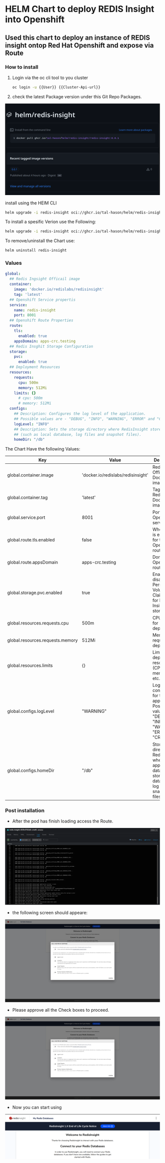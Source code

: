 # HELM Chart to deploy REDIS Insight into Openshift

## Used this chart to deploy an instance of REDIS insight ontop Red Hat Openshift and expose via Route

### How to install

1. Login via the oc cli tool to you cluster

    ```Bash
    oc login -u {{User}} {{Cluster-Api-url}}
    ```

2. check the latest Package version under this Git Repo Packages.

![Package](https://github.com/tal-hason/redis-insight/blob/73ca415e3d66ece3fadfeb6033bc26e675061c1c/.artifacts/package.png)

install using the HElM CLI

```Bash
helm upgrade -i redis-insight oci://ghcr.io/tal-hason/helm/redis-insight/redis-insight
```

To install a spesific Verion use the Following:

```Bash
helm upgrade -i redis-insight oci://ghcr.io/tal-hason/helm/redis-insight/redis-insight --version 0.0.1
```

To remove/uninstall the Chart use:

```Bash
helm uninstall redis-insight
```

### Values

```YAML
global:
  ## Redis Ingsight Officail image
  container:
    image: 'docker.io/redislabs/redisinsight'
    tag: 'latest'
  ## Openshift Service propertis 
  service:
    name: redis-insight
    port: 8001
  ## Openshift Route Properties  
  route:
    tls:
      enabled: true
    appsDomain: apps-crc.testing
  ## Redis Insghit Storage Configuration  
  storage:
    pvc:
      enabled: true
  ## Deployment Resources    
  resources:
    requests:
      cpu: 500m
      memory: 512Mi
    limits: {}
      # cpu: 500m
      # memory: 512Mi
  configs:
    ## Description: Configures the log level of the application. 
    ## Possible values are - "DEBUG", "INFO", "WARNING", "ERROR" and "CRITICAL".
    logLevel: "INFO"
    ## Description: Sets the storage directory where RedisInsight stores application data 
    ## (such as local database, log files and snapshot files).
    homeDir: "/db"
```

The Chart Have the following Values:

| Key                   | Value                                     | Description                                                                                                      |
|-----------------------|-------------------------------------------|------------------------------------------------------------------------------------------------------------------|
| global.container.image| 'docker.io/redislabs/redisinsight'        | Redis Insight Official Docker image                                                                              |
| global.container.tag  | 'latest'                                  | Tag of the Redis Insight Docker image                                                                            |
| global.service.port   | 8001                                      | Port for the OpenShift service                                                                                  |
| global.route.tls.enabled | false                                   | Whether TLS is enabled for the OpenShift route                                                                   |
| global.route.appsDomain | apps-crc.testing                         | Domain for OpenShift route                                                                                       |
| global.storage.pvc.enabled | true                                 | Enable or disable Persistent Volume Claim (PVC) for Redis Insight storage                                       |
| global.resources.requests.cpu | 500m                                | CPU request for deployment                                                                                      |
| global.resources.requests.memory | 512Mi                             | Memory request for deployment                                                                                   |
| global.resources.limits | {}                                       | Limits for deployment resources (CPU, memory, etc.)                                                             |
| global.configs.logLevel | "WARNING"                                | Log level configuration for the application. Possible values: "DEBUG", "INFO", "WARNING", "ERROR", "CRITICAL"   |
| global.configs.homeDir | "/db"                                      | Storage directory for RedisInsight, where application data is stored (local database, log files, snapshot files)|

### Post installation

- After the pod has finish loading access the Route.

![Pod Logs](https://github.com/tal-hason/redis-insight/blob/73ca415e3d66ece3fadfeb6033bc26e675061c1c/.artifacts/pod-logs.png)

- the following screen should appeare:

![First Login](https://github.com/tal-hason/redis-insight/blob/36faf993de8122a877a6af276408a0398ae9a616/.artifacts/First-login.png)

- Please approve all the Check boxes to proceed.

![Check-Box](https://github.com/tal-hason/redis-insight/blob/362ea161709b82ba565deb549e2e4421602a7af5/.artifacts/First-login.png)

- Now you can start using

![Start](https://github.com/tal-hason/redis-insight/blob/362ea161709b82ba565deb549e2e4421602a7af5/.artifacts/landing-page.png)
